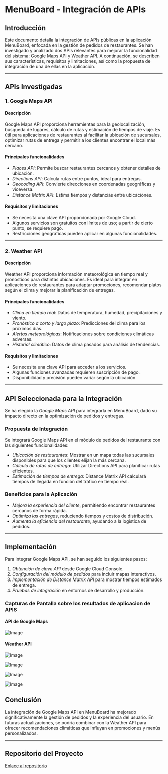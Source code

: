 # MenuBoard - Integración de APIs

## Introducción

Este documento detalla la integración de APIs públicas en la aplicación MenuBoard, enfocada en la gestión de pedidos de restaurantes. Se han investigado y analizado dos APIs relevantes para mejorar la funcionalidad del sistema: Google Maps API y Weather API. A continuación, se describen sus características, requisitos y limitaciones, así como la propuesta de integración de una de ellas en la aplicación.

---

## APIs Investigadas

### 1. Google Maps API

#### Descripción

Google Maps API proporciona herramientas para la geolocalización, búsqueda de lugares, cálculo de rutas y estimación de tiempos de viaje. Es útil para aplicaciones de restaurantes al facilitar la ubicación de sucursales, optimizar rutas de entrega y permitir a los clientes encontrar el local más cercano.

#### Principales funcionalidades

- _Places API_: Permite buscar restaurantes cercanos y obtener detalles de ubicación.
- _Directions API_: Calcula rutas entre puntos, ideal para entregas.
- _Geocoding API_: Convierte direcciones en coordenadas geográficas y viceversa.
- _Distance Matrix API_: Estima tiempos y distancias entre ubicaciones.

#### Requisitos y limitaciones

- Se necesita una clave API proporcionada por Google Cloud.
- Algunos servicios son gratuitos con límites de uso; a partir de cierto punto, se requiere pago.
- Restricciones geográficas pueden aplicar en algunas funcionalidades.

---

### 2. Weather API

#### Descripción

Weather API proporciona información meteorológica en tiempo real y pronósticos para distintas ubicaciones. Es ideal para integrar en aplicaciones de restaurantes para adaptar promociones, recomendar platos según el clima y mejorar la planificación de entregas.

#### Principales funcionalidades

- _Clima en tiempo real_: Datos de temperatura, humedad, precipitaciones y viento.
- _Pronóstico a corto y largo plazo_: Predicciones del clima para los próximos días.
- _Alertas meteorológicas_: Notificaciones sobre condiciones climáticas adversas.
- _Historial climático_: Datos de clima pasados para análisis de tendencias.

#### Requisitos y limitaciones

- Se necesita una clave API para acceder a los servicios.
- Algunas funciones avanzadas requieren suscripción de pago.
- Disponibilidad y precisión pueden variar según la ubicación.

---

## API Seleccionada para la Integración

Se ha elegido la _Google Maps API_ para integrarla en MenuBoard, dado su impacto directo en la optimización de pedidos y entregas.

### Propuesta de Integración

Se integrará Google Maps API en el módulo de pedidos del restaurante con las siguientes funcionalidades:

- _Ubicación de restaurantes_: Mostrar en un mapa todas las sucursales disponibles para que los clientes elijan la más cercana.
- _Cálculo de rutas de entrega_: Utilizar Directions API para planificar rutas eficientes.
- _Estimación de tiempos de entrega_: Distance Matrix API calculará tiempos de llegada en función del tráfico en tiempo real.

### Beneficios para la Aplicación

- _Mejora la experiencia del cliente_, permitiendo encontrar restaurantes cercanos de forma rápida.
- _Optimiza las entregas_, reduciendo tiempos y costos de distribución.
- _Aumenta la eficiencia del restaurante_, ayudando a la logística de pedidos.

---

## Implementación

Para integrar Google Maps API, se han seguido los siguientes pasos:

1. _Obtención de clave API_ desde Google Cloud Console.
2. _Configuración del módulo de pedidos_ para incluir mapas interactivos.
3. _Implementación de Distance Matrix API_ para mostrar tiempos estimados de entrega.
4. _Pruebas de integración_ en entornos de desarrollo y producción.

### Capturas de Pantalla sobre los resultados de aplicacion de APIS

#### API de Google Maps

![Image](https://github.com/user-attachments/assets/747f871d-eec3-4cdf-878c-0ade794c7c6e)

#### Weather API

![Image](https://github.com/user-attachments/assets/a2e7727f-53c7-4512-84e0-6bd5215cab43)

![Image](https://github.com/user-attachments/assets/d45dae8f-3d8e-44e1-ae08-5584c4fb6586)

![Image](https://github.com/user-attachments/assets/6a2cf9d6-a27c-4736-897b-8a1ac24a3126)

![Image](https://github.com/user-attachments/assets/d643bddd-633a-4bfb-bb36-1fd8e73a4ac9)

## Conclusión

La integración de Google Maps API en MenuBoard ha mejorado significativamente la gestión de pedidos y la experiencia del usuario. En futuras actualizaciones, se podría combinar con la Weather API para ofrecer recomendaciones climáticas que influyan en promociones y menús personalizados.

---

## Repositorio del Proyecto

[Enlace al repositorio](https://github.com/R0yalCode/APIS.git)
